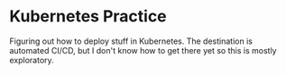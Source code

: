 # Kubernetes Practice

Figuring out how to deploy stuff in Kubernetes. The destination is automated CI/CD, but I don't know how to get there yet so this is mostly exploratory.

